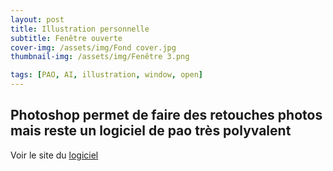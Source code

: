 ```yaml
---
layout: post
title: Illustration personnelle
subtitle: Fenêtre ouverte
cover-img: /assets/img/Fond cover.jpg
thumbnail-img: /assets/img/Fenêtre 3.png

tags: [PAO, AI, illustration, window, open]
---
```


## Photoshop permet de faire des retouches photos mais reste un logiciel de pao très polyvalent

Voir le site du [logiciel](https://www.adobe.com/fr/products/photoshop/landpb.html?gclid=CjwKCAiA7IGcBhA8EiwAFfUDsfodXvFl72olfM6LZ9ObKtgwlB0FSG5j6T4FDbzoHn3UlZXk8ac7ERoCEEsQAvD_BwE&mv=search&mv=search&sdid=LZ32SYVR&ef_id=CjwKCAiA7IGcBhA8EiwAFfUDsfodXvFl72olfM6LZ9ObKtgwlB0FSG5j6T4FDbzoHn3UlZXk8ac7ERoCEEsQAvD_BwE:G:s&s_kwcid=AL!3085!3!341240721086!e!!g!!adobe%20photoshop!1435912275!56537390339)
